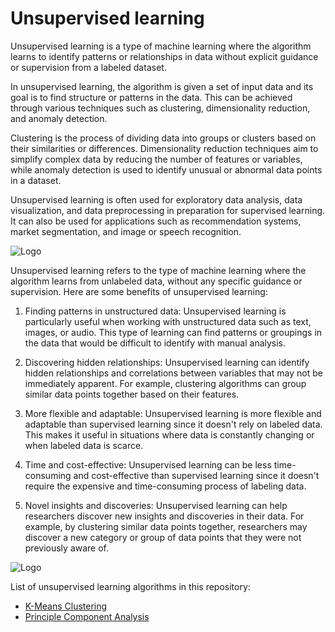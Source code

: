 # Unsupervised learning

Unsupervised learning is a type of machine learning where the algorithm learns to identify patterns or relationships in data without explicit guidance or supervision from a labeled dataset. 

In unsupervised learning, the algorithm is given a set of input data and its goal is to find structure or patterns in the data. This can be achieved through various techniques such as clustering, dimensionality reduction, and anomaly detection.

Clustering is the process of dividing data into groups or clusters based on their similarities or differences. Dimensionality reduction techniques aim to simplify complex data by reducing the number of features or variables, while anomaly detection is used to identify unusual or abnormal data points in a dataset.

Unsupervised learning is often used for exploratory data analysis, data visualization, and data preprocessing in preparation for supervised learning. It can also be used for applications such as recommendation systems, market segmentation, and image or speech recognition.



![Logo](https://www.tibco.com/sites/tibco/files/media_entity/2020-09/unsupervised-learning-diagram.svg)



Unsupervised learning refers to the type of machine learning where the algorithm learns from unlabeled data, without any specific guidance or supervision. Here are some benefits of unsupervised learning:

1. Finding patterns in unstructured data: Unsupervised learning is particularly useful when working with unstructured data such as text, images, or audio. This type of learning can find patterns or groupings in the data that would be difficult to identify with manual analysis.

2. Discovering hidden relationships: Unsupervised learning can identify hidden relationships and correlations between variables that may not be immediately apparent. For example, clustering algorithms can group similar data points together based on their features.

3. More flexible and adaptable: Unsupervised learning is more flexible and adaptable than supervised learning since it doesn't rely on labeled data. This makes it useful in situations where data is constantly changing or when labeled data is scarce.


4. Time and cost-effective: Unsupervised learning can be less time-consuming and cost-effective than supervised learning since it doesn't require the expensive and time-consuming process of labeling data.

5. Novel insights and discoveries: Unsupervised learning can help researchers discover new insights and discoveries in their data. For example, by clustering similar data points together, researchers may discover a new category or group of data points that they were not previously aware of.

![Logo](https://static.javatpoint.com/tutorial/machine-learning/images/unsupervised-machine-learning-2.png)


List of unsupervised learning algorithms in this repository:
  - [K-Means Clustering](https://github.com/Madison-Bunting/INDE-577/tree/main/unsupervised%20learning/1%20-%20means%20clustering)
  - [Principle Component Analysis](https://github.com/Madison-Bunting/INDE-577/tree/main/unsupervised%20learning/2%20-%20principle%20component%20analysis)
